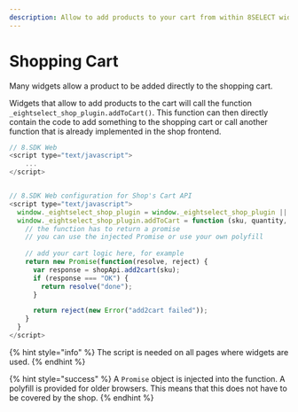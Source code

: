 ```yaml
---
description: Allow to add products to your cart from within 8SELECT widgets
---
```


# Shopping Cart

Many widgets allow a product to be added directly to the shopping cart.

Widgets that allow to add products to the cart will call the function `_eightselect_shop_plugin.addToCart()`. This function can then directly contain the code to add something to the shopping cart or call another function that is already implemented in the shop frontend.

```javascript
// 8.SDK Web
<script type="text/javascript">
    ...
</script>


// 8.SDK Web configuration for Shop's Cart API
<script type="text/javascript">
  window._eightselect_shop_plugin = window._eightselect_shop_plugin || {};
  window._eightselect_shop_plugin.addToCart = function (sku, quantity, Promise) {
    // the function has to return a promise
    // you can use the injected Promise or use your own polyfill
    
    // add your cart logic here, for example
    return new Promise(function(resolve, reject) {
      var response = shopApi.add2cart(sku);
      if (response === "OK") {        
        return resolve("done");
      }

      return reject(new Error("add2cart failed"));
    }
  }
</script>
```

{% hint style="info" %}
The script is needed on all pages where widgets are used.
{% endhint %}

{% hint style="success" %}
A `Promise` object is injected into the function. A polyfill is provided for older browsers. This means that this does not have to be covered by the shop.
{% endhint %}

[  
](https://app.gitbook.com/@8select/s/docs/~/drafts/-MRQJtvn2WI5oMAsvGIj/integration/warenkorb)



